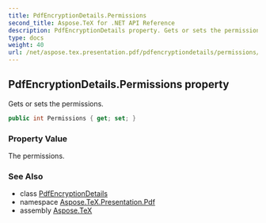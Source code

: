 ```yaml
---
title: PdfEncryptionDetails.Permissions
second_title: Aspose.TeX for .NET API Reference
description: PdfEncryptionDetails property. Gets or sets the permissions
type: docs
weight: 40
url: /net/aspose.tex.presentation.pdf/pdfencryptiondetails/permissions/
---
```

## PdfEncryptionDetails.Permissions property

Gets or sets the permissions.

```csharp
public int Permissions { get; set; }
```

### Property Value

The permissions.

### See Also

* class [PdfEncryptionDetails](../)
* namespace [Aspose.TeX.Presentation.Pdf](../../pdfencryptiondetails/)
* assembly [Aspose.TeX](../../../)


